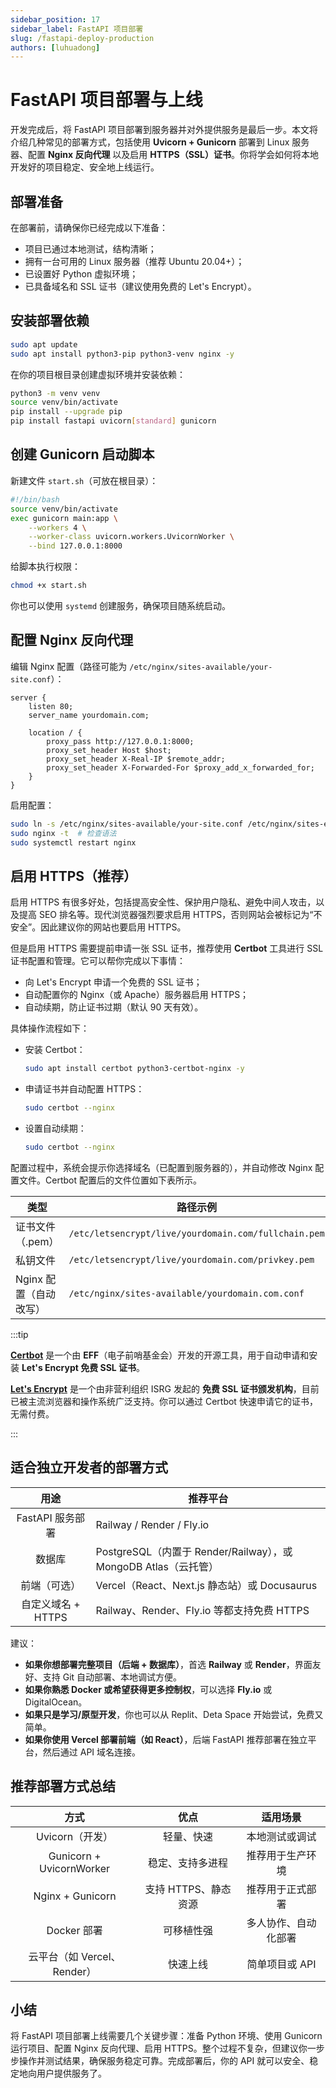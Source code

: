 ```yaml
---
sidebar_position: 17
sidebar_label: FastAPI 项目部署
slug: /fastapi-deploy-production
authors: [luhuadong]
---
```


# FastAPI 项目部署与上线

开发完成后，将 FastAPI 项目部署到服务器并对外提供服务是最后一步。本文将介绍几种常见的部署方式，包括使用 **Uvicorn + Gunicorn** 部署到 Linux 服务器、配置 **Nginx 反向代理** 以及启用 **HTTPS（SSL）证书**。你将学会如何将本地开发好的项目稳定、安全地上线运行。



## 部署准备

在部署前，请确保你已经完成以下准备：

- 项目已通过本地测试，结构清晰；
- 拥有一台可用的 Linux 服务器（推荐 Ubuntu 20.04+）；
- 已设置好 Python 虚拟环境；
- 已具备域名和 SSL 证书（建议使用免费的 Let's Encrypt）。



## 安装部署依赖

```bash showLineNumbers
sudo apt update
sudo apt install python3-pip python3-venv nginx -y
```

在你的项目根目录创建虚拟环境并安装依赖：

```bash showLineNumbers
python3 -m venv venv
source venv/bin/activate
pip install --upgrade pip
pip install fastapi uvicorn[standard] gunicorn
```



## 创建 Gunicorn 启动脚本

新建文件 `start.sh`（可放在根目录）：

```bash showLineNumbers title="start.sh"
#!/bin/bash
source venv/bin/activate
exec gunicorn main:app \
    --workers 4 \
    --worker-class uvicorn.workers.UvicornWorker \
    --bind 127.0.0.1:8000
```

给脚本执行权限：

```bash showLineNumbers
chmod +x start.sh
```

你也可以使用 `systemd` 创建服务，确保项目随系统启动。



## 配置 Nginx 反向代理

编辑 Nginx 配置（路径可能为 `/etc/nginx/sites-available/your-site.conf`）：

```nginx showLineNumbers
server {
    listen 80;
    server_name yourdomain.com;

    location / {
        proxy_pass http://127.0.0.1:8000;
        proxy_set_header Host $host;
        proxy_set_header X-Real-IP $remote_addr;
        proxy_set_header X-Forwarded-For $proxy_add_x_forwarded_for;
    }
}
```

启用配置：

```bash showLineNumbers
sudo ln -s /etc/nginx/sites-available/your-site.conf /etc/nginx/sites-enabled/
sudo nginx -t  # 检查语法
sudo systemctl restart nginx
```



## 启用 HTTPS（推荐）

启用 HTTPS 有很多好处，包括提高安全性、保护用户隐私、避免中间人攻击，以及提高 SEO 排名等。现代浏览器强烈要求启用 HTTPS，否则网站会被标记为“不安全”。因此建议你的网站也要启用 HTTPS。

但是启用 HTTPS 需要提前申请一张 SSL 证书，推荐使用 **Certbot** 工具进行 SSL 证书配置和管理。它可以帮你完成以下事情：

- 向 Let's Encrypt 申请一个免费的 SSL 证书；
- 自动配置你的 Nginx（或 Apache）服务器启用 HTTPS；
- 自动续期，防止证书过期（默认 90 天有效）。

具体操作流程如下：

- 安装 Certbot：

  ```bash
  sudo apt install certbot python3-certbot-nginx -y
  ```

- 申请证书并自动配置 HTTPS：

  ```bash
  sudo certbot --nginx
  ```

- 设置自动续期：

  ```bash
  sudo certbot --nginx
  ```

配置过程中，系统会提示你选择域名（已配置到服务器的），并自动修改 Nginx 配置文件。Certbot 配置后的文件位置如下表所示。

| 类型                   | 路径示例                                             |
| ---------------------- | ---------------------------------------------------- |
| 证书文件（.pem）       | `/etc/letsencrypt/live/yourdomain.com/fullchain.pem` |
| 私钥文件               | `/etc/letsencrypt/live/yourdomain.com/privkey.pem`   |
| Nginx 配置（自动改写） | `/etc/nginx/sites-available/yourdomain.com.conf`     |

:::tip

**[Certbot](https://certbot.eff.org)** 是一个由 **EFF**（电子前哨基金会）开发的开源工具，用于自动申请和安装 **Let's Encrypt 免费 SSL 证书**。

[**Let's Encrypt**](https://letsencrypt.org/) 是一个由非营利组织 ISRG 发起的 **免费 SSL 证书颁发机构**，目前已被主流浏览器和操作系统广泛支持。你可以通过 Certbot 快速申请它的证书，无需付费。

:::



## 适合独立开发者的部署方式

|        用途        | 推荐平台                                                     |
| :----------------: | ------------------------------------------------------------ |
|  FastAPI 服务部署  | Railway / Render / Fly.io                                    |
|       数据库       | PostgreSQL（内置于 Render/Railway），或 MongoDB Atlas（云托管） |
|    前端（可选）    | Vercel（React、Next.js 静态站）或 Docusaurus                 |
| 自定义域名 + HTTPS | Railway、Render、Fly.io 等都支持免费 HTTPS                   |

建议：

- **如果你想部署完整项目（后端 + 数据库）**，首选 **Railway** 或 **Render**，界面友好、支持 Git 自动部署、本地调试方便。
- **如果你熟悉 Docker 或希望获得更多控制权**，可以选择 **Fly.io** 或 DigitalOcean。
- **如果只是学习/原型开发**，你也可以从 Replit、Deta Space 开始尝试，免费又简单。
- **如果你使用 Vercel 部署前端（如 React）**，后端 FastAPI 推荐部署在独立平台，然后通过 API 域名连接。



## 推荐部署方式总结

|            方式             |         优点         |       适用场景       |
| :-------------------------: | :------------------: | :------------------: |
|       Uvicorn（开发）       |      轻量、快速      |    本地测试或调试    |
|  Gunicorn + UvicornWorker   |   稳定、支持多进程   |   推荐用于生产环境   |
|      Nginx + Gunicorn       | 支持 HTTPS、静态资源 |   推荐用于正式部署   |
|         Docker 部署         |      可移植性强      | 多人协作、自动化部署 |
| 云平台（如 Vercel、Render） |       快速上线       |    简单项目或 API    |



## 小结

将 FastAPI 项目部署上线需要几个关键步骤：准备 Python 环境、使用 Gunicorn 运行项目、配置 Nginx 反向代理、启用 HTTPS。整个过程不复杂，但建议你一步步操作并测试结果，确保服务稳定可靠。完成部署后，你的 API 就可以安全、稳定地向用户提供服务了。
